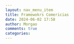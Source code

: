 ```yaml
---
layout: nav_menu_item
title: Framewokrs Comericias
date: 2024-06-02 17:58
author: Morgao
comments: true
categories:
---
```


